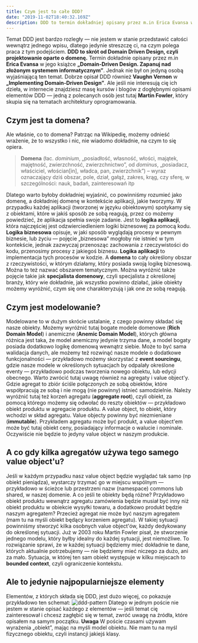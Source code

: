 ```yaml
---
title: Czym jest to całe DDD?
date: "2019-11-02T18:40:32.169Z"
description: DDD to termin dokładniej opisany przez m.in Erica Evansa w jego książce „Domain-Driven Design. Zapanuj nad złożonym systemem informatycznym”. Chcesz dowiedzieć się wstępnie o co tutaj chodzi i dlaczego warto zagłębić się w temat? Zapraszam do czytania!
---
```


Temat DDD jest bardzo rozległy — nie jestem w stanie przedstawić całości wewnątrz jednego wpisu, dlatego jedynie streszczę ci, na czym polega praca z tym podejściem. **DDD to skrót od Domain Driven Design, czyli projektowanie oparte o domenę.** Termin dokładnie opisany przez m.in **Erica Evansa** w jego książce **„Domain-Driven Design. Zapanuj nad złożonym systemem informatycznym”**. Jednak nie był on jedyną osobą wyjaśniającą ten temat. Dobrze opisał DDD również **Vaughn Vernon** w **„Implementing Domain-Driven Design”**. Ale jeśli nie interesują cię ich dzieła, w internecie znajdziesz masę kursów i blogów z dogłębnymi opisami elementów DDD — jedną z polecanych osób jest tutaj **Martin Fowler**, który skupia się na tematach architektury oprogramowania.

## **Czym jest ta domena?**

Ale właśnie, co to domena? Patrząc na Wikipedię, możemy odnieść wrażenie, że to wszystko i nic, nie wiadomo dokładnie, na czym to się opiera.

> **Domena** (łac. _dominium_, „posiadłość, własność, włości, majątek, majętność, zwierzchność, zwierzchnictwo”, od _dominus_, „posiadacz, właściciel, włościan[in], władca, pan, zwierzchnik”) – wyraz oznaczający dziś obszar, pole, dział, gałąź, zakres, krąg, czy sferę, w szczególności: nauk, badań, zainteresowań itp

Dlatego warto byłoby dokładniej wyjaśnić, co powinniśmy rozumieć jako domenę, a dokładniej domenę w kontekście aplikacji, jakie tworzymy. W przypadku każdej aplikacji (tworzonej w języku obiektowym) spotykamy się z obiektami, które w jakiś sposób ze sobą reagują, przez co możemy powiedzieć, że aplikacja spełnia swoje zadanie. Jest to **logika aplikacji**, która najczęściej jest odzwierciedleniem logiki biznesowej za pomocą kodu. **Logika biznesowa** opisuje, w jaki sposób wyglądają procesy w pewnym biznesie, lub życiu — pojęcie „biznesowa” mogłoby nie istnieć w tym kontekście, jednak zazwyczaj przenosząc zachowania z rzeczywistości do kodu, przenosimy procesy z jakiegoś biznesu. **Logika aplikacji** to implementacja tych procesów w kodzie. A **domena** to cały określony obszar z rzeczywistości, w którym działamy, który posiada swoją logikę biznesową. Można to też nazwać obszarem tematycznym. Można wyróżnić także pojęcie takie jak **specjalista domenowy**, czyli specjalista z określonej branży, który wie dokładnie, jak wszystko powinno działać, jakie obiekty możemy wyróżnić, czym się one charakteryzują i jak one ze sobą reagują.

## **Czym jest modelowanie?**

Modelowane to w dużym skrócie ustalanie, z czego powinny składać się nasze obiekty. Możemy wyróżnić tutaj bogate modele domenowe (**Rich Domain Model**) i anemiczne (**Anemic Domain Model**), których główna różnica jest taka, że model anemiczny jedynie trzyma dane, a model bogaty posiada dodatkowo logikę domenową wewnątrz siebie. Może to być sama walidacja danych, ale możemy też rozwinąć nasze modele o dodatkowe funkcjonalności — przykładowo możemy skorzystać z **event sourcingu**, gdzie nasze modele w określonych sytuacjach by odpalały określone eventy — przykładowo podczas tworzenia nowego obiektu, lub edycji obecnego. Warto zwrócić tutaj uwagę również na agregaty i value object'y. Gdzie agregat to zbiór ściśle połączonych ze sobą obiektów, które współpracują ze sobą i nie mogą (nie powinny) istnieć samodzielnie. Należy wyróżnić tutaj też korzeń agregatu (**aggregate root**), czyli obiekt, za pomocą którego możemy się odwołać do reszty obiektów — przykładowo obiekt produktu w agregacie produktu. A value object, to obiekt, który wchodzi w skład agregatu. Value objecty powinny być niezmieniane (**immutable**). Przykładem agregatu może być produkt, a value object'em może być tutaj obiekt ceny, posiadający informacje o walucie i nominale. Oczywiście nie będzie to jedyny value object w naszym produkcie.

## **A co gdy kilka agregatów używa tego samego value object'u?**

Jeśli w każdym przypadku nasz value object będzie wyglądać tak samo (np obiekt pieniądza), wystarczy trzymać go w miejscu wspólnym — przykładowo w ścieżce lub przestrzeni nazw (namespace) commons lub shared, w naszej domenie. A co jeśli te obiekty będą różne? Przykładowo obiekt produktu wewnątrz agregatu zamówienia będzie musiał być inny niż obiekt produktu w obiekcie wysyłki towaru, a dodatkowo produkt będzie naszym agregatem? Przecież agregat nie może być naszym agregatem (mam tu na myśli obiekt będący korzeniem agregatu). W takiej sytuacji powinniśmy stworzyć kilka osobnych value object'ów, każdy dedykowany do określonej sytuacji. Już w 2003 roku Martin Fowler pisał, że stworzenie jednego modelu, który byłby idealny do każdej sytuacji, jest niemożliwe. To rozwiązanie sprawi, że w każdej sytuacji będziemy mieć dokładnie te dane, których aktualnie potrzebujemy — nie będziemy mieć niczego za dużo, ani za mało. Sytuacja, w której ten sam obiekt występuje w kilku miejscach to **bounded context**, czyli ograniczenie kontekstu.

## **Ale to jedynie najpopularniejsze elementy**

Elementów, z których składa się DDD, jest dużo więcej, co pokazuje przykładowo ten schemat: ![ddd-pattern](https://marcinbigos.files.wordpress.com/2019/06/ddd-pattern.png) Dlatego w jednym poście nie jestem w stanie opisać każdego z elementów — jeśli temat cię zainteresował i chcesz zagłębić się w temat, zwróć uwagę na źródła, które opisałem na samym początku. **Uwaga** W poście czasami używam wyrażenia „obiekt”, mając na myśli model obiektu. Nie mam tu na myśl fizycznego obiektu, czyli instancji jakiejś klasy.
